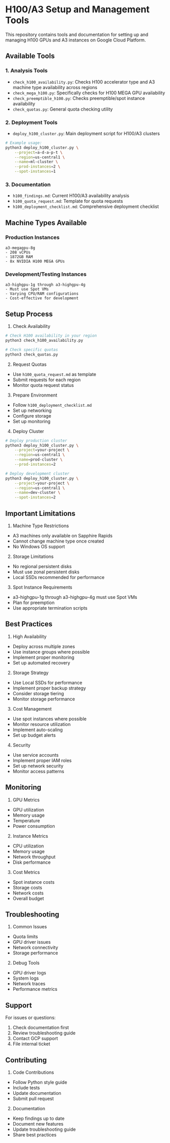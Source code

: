 # H100/A3 Setup and Management Tools

This repository contains tools and documentation for setting up and managing H100 GPUs and A3 instances on Google Cloud Platform.

## Available Tools

### 1. Analysis Tools

- `check_h100_availability.py`: Checks H100 accelerator type and A3 machine type availability across regions
- `check_mega_h100.py`: Specifically checks for H100 MEGA GPU availability
- `check_preemptible_h100.py`: Checks preemptible/spot instance availability
- `check_quotas.py`: General quota checking utility

### 2. Deployment Tools

- `deploy_h100_cluster.py`: Main deployment script for H100/A3 clusters
```bash
# Example usage:
python3 deploy_h100_cluster.py \
    --project=a-d-a-p-t \
    --region=us-central1 \
    --name=ml-cluster \
    --prod-instances=2 \
    --spot-instances=1
```

### 3. Documentation

- `h100_findings.md`: Current H100/A3 availability analysis
- `h100_quota_request.md`: Template for quota requests
- `h100_deployment_checklist.md`: Comprehensive deployment checklist

## Machine Types Available

### Production Instances
```
a3-megagpu-8g
- 208 vCPUs
- 1872GB RAM
- 8x NVIDIA H100 MEGA GPUs
```

### Development/Testing Instances
```
a3-highgpu-1g through a3-highgpu-4g
- Must use Spot VMs
- Varying CPU/RAM configurations
- Cost-effective for development
```

## Setup Process

1. Check Availability
```bash
# Check H100 availability in your region
python3 check_h100_availability.py

# Check specific quotas
python3 check_quotas.py
```

2. Request Quotas
- Use `h100_quota_request.md` as template
- Submit requests for each region
- Monitor quota request status

3. Prepare Environment
- Follow `h100_deployment_checklist.md`
- Set up networking
- Configure storage
- Set up monitoring

4. Deploy Cluster
```bash
# Deploy production cluster
python3 deploy_h100_cluster.py \
    --project=your-project \
    --region=us-central1 \
    --name=prod-cluster \
    --prod-instances=2

# Deploy development cluster
python3 deploy_h100_cluster.py \
    --project=your-project \
    --region=us-central1 \
    --name=dev-cluster \
    --spot-instances=2
```

## Important Limitations

1. Machine Type Restrictions
- A3 machines only available on Sapphire Rapids
- Cannot change machine type once created
- No Windows OS support

2. Storage Limitations
- No regional persistent disks
- Must use zonal persistent disks
- Local SSDs recommended for performance

3. Spot Instance Requirements
- a3-highgpu-1g through a3-highgpu-4g must use Spot VMs
- Plan for preemption
- Use appropriate termination scripts

## Best Practices

1. High Availability
- Deploy across multiple zones
- Use instance groups where possible
- Implement proper monitoring
- Set up automated recovery

2. Storage Strategy
- Use Local SSDs for performance
- Implement proper backup strategy
- Consider storage tiering
- Monitor storage performance

3. Cost Management
- Use spot instances where possible
- Monitor resource utilization
- Implement auto-scaling
- Set up budget alerts

4. Security
- Use service accounts
- Implement proper IAM roles
- Set up network security
- Monitor access patterns

## Monitoring

1. GPU Metrics
- GPU utilization
- Memory usage
- Temperature
- Power consumption

2. Instance Metrics
- CPU utilization
- Memory usage
- Network throughput
- Disk performance

3. Cost Metrics
- Spot instance costs
- Storage costs
- Network costs
- Overall budget

## Troubleshooting

1. Common Issues
- Quota limits
- GPU driver issues
- Network connectivity
- Storage performance

2. Debug Tools
- GPU driver logs
- System logs
- Network traces
- Performance metrics

## Support

For issues or questions:
1. Check documentation first
2. Review troubleshooting guide
3. Contact GCP support
4. File internal ticket

## Contributing

1. Code Contributions
- Follow Python style guide
- Include tests
- Update documentation
- Submit pull request

2. Documentation
- Keep findings up to date
- Document new features
- Update troubleshooting guide
- Share best practices
